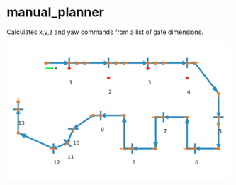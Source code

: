 # manual_planner

Calculates x,y,z and yaw commands from a list of gate dimensions.

![IROS 2017](https://github.com/First-Commit/manual_planner/blob/master/iros2007_path.png)
